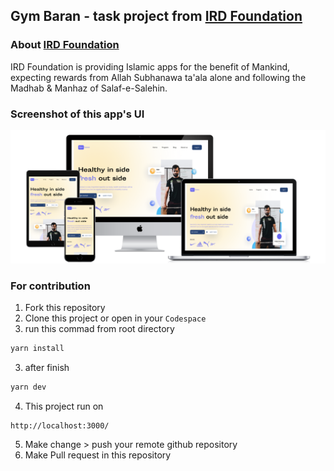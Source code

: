 ## Gym Baran - task project from [IRD Foundation](https://www.irdfoundation.com/)

### About [IRD Foundation](https://www.irdfoundation.com/)
IRD Foundation is providing Islamic apps for the benefit of Mankind, expecting rewards from Allah Subhanawa ta'ala alone and following the Madhab & Manhaz of Salaf-e-Salehin.

### Screenshot of this app's UI
![responsive image](https://raw.githubusercontent.com/osama2kabdullah/gym-baran-abdullah/master/public/all-devices-black.png)

### For contribution
1. Fork this repository
1. Clone this project or open in your `Codespace`
2. run this commad from root directory
```bash
yarn install
```
3. after finish
```bash
yarn dev
```
4. This project run on 
```
http://localhost:3000/
```
5. Make change > push your remote github repository
6. Make Pull request in this repository 
